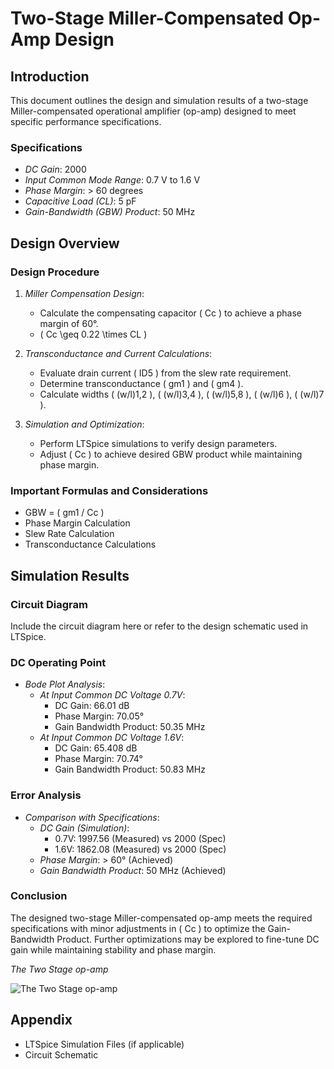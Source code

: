 # Two-Stage Miller-Compensated Op-Amp Design

## Introduction

This document outlines the design and simulation results of a two-stage Miller-compensated operational amplifier (op-amp) designed to meet specific performance specifications.

### Specifications

- *DC Gain*: 2000
- *Input Common Mode Range*: 0.7 V to 1.6 V
- *Phase Margin*: > 60 degrees
- *Capacitive Load (CL)*: 5 pF
- *Gain-Bandwidth (GBW) Product*: 50 MHz

## Design Overview

### Design Procedure

1. *Miller Compensation Design*:
   - Calculate the compensating capacitor \( Cc \) to achieve a phase margin of 60°.
   - \( Cc \geq 0.22 \times CL \)

2. *Transconductance and Current Calculations*:
   - Evaluate drain current \( ID5 \) from the slew rate requirement.
   - Determine transconductance \( gm1 \) and \( gm4 \).
   - Calculate widths \( (w/l)1,2 \), \( (w/l)3,4 \), \( (w/l)5,8 \), \( (w/l)6 \), \( (w/l)7 \).

3. *Simulation and Optimization*:
   - Perform LTSpice simulations to verify design parameters.
   - Adjust \( Cc \) to achieve desired GBW product while maintaining phase margin.

### Important Formulas and Considerations

- GBW = \( gm1 / Cc \)
- Phase Margin Calculation
- Slew Rate Calculation
- Transconductance Calculations

## Simulation Results

### Circuit Diagram

Include the circuit diagram here or refer to the design schematic used in LTSpice.

### DC Operating Point

- *Bode Plot Analysis*:
  - *At Input Common DC Voltage 0.7V*:
    - DC Gain: 66.01 dB
    - Phase Margin: 70.05°
    - Gain Bandwidth Product: 50.35 MHz
  - *At Input Common DC Voltage 1.6V*:
    - DC Gain: 65.408 dB
    - Phase Margin: 70.74°
    - Gain Bandwidth Product: 50.83 MHz

### Error Analysis

- *Comparison with Specifications*:
  - *DC Gain (Simulation)*:
    - 0.7V: 1997.56 (Measured) vs 2000 (Spec)
    - 1.6V: 1862.08 (Measured) vs 2000 (Spec)
  - *Phase Margin*: > 60° (Achieved)
  - *Gain Bandwidth Product*: 50 MHz (Achieved)

### Conclusion

The designed two-stage Miller-compensated op-amp meets the required specifications with minor adjustments in \( Cc \) to optimize the Gain-Bandwidth Product. Further optimizations may be explored to fine-tune DC gain while maintaining stability and phase margin.

*The Two Stage op-amp*

![The Two Stage op-amp](https://github.com/Aryansh-kr/Commnet-24-PS1/assets/127012188/6428d521-5518-4080-ba08-725ba77fdf7a)

## Appendix

- LTSpice Simulation Files (if applicable)
- Circuit Schematic
